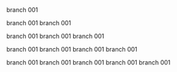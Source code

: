branch 001


branch 001
branch 001


branch 001
branch 001
branch 001



branch 001
branch 001
branch 001
branch 001


branch 001
branch 001
branch 001
branch 001
branch 001
